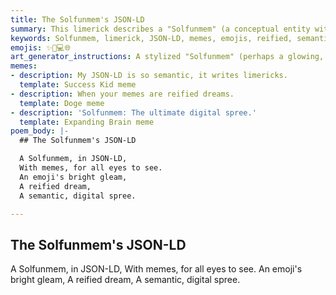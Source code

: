 ```yaml
---
title: The Solfunmem's JSON-LD
summary: This limerick describes a "Solfunmem" (a conceptual entity within the project) represented in JSON-LD, using memes and emojis to create a reified, semantic, and visually rich digital experience.
keywords: Solfunmem, limerick, JSON-LD, memes, emojis, reified, semantic, digital, conceptual entity
emojis: ✨📜💻🌐
art_generator_instructions: A stylized "Solfunmem" (perhaps a glowing, abstract entity) is radiating memes and emojis that are forming a vibrant, interconnected JSON-LD graph. The emojis are dancing and transforming, creating a visually rich and semantic digital experience. The overall feeling should be lighthearted, playful, and convey the beauty of semantic representation.
memes:
- description: My JSON-LD is so semantic, it writes limericks.
  template: Success Kid meme
- description: When your memes are reified dreams.
  template: Doge meme
- description: 'Solfunmem: The ultimate digital spree.'
  template: Expanding Brain meme
poem_body: |-
  ## The Solfunmem's JSON-LD

  A Solfunmem, in JSON-LD,
  With memes, for all eyes to see.
  An emoji's bright gleam,
  A reified dream,
  A semantic, digital spree.

---
```

## The Solfunmem's JSON-LD

A Solfunmem, in JSON-LD,
With memes, for all eyes to see.
An emoji's bright gleam,
A reified dream,
A semantic, digital spree.